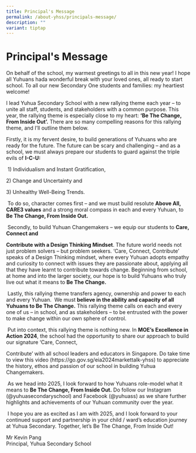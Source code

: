 ```yaml
---
title: Principal's Message
permalink: /about-yhss/principals-message/
description: ""
variant: tiptap
---
```

<h1>Principal's Message</h1>
<p>On behalf of the school, my warmest greetings to all in this new year!
I hope all Yuhuans hada wonderful break with your loved ones, all ready
to start school. To all our new Secondary One students and families: my
heartiest welcome!&nbsp;</p>
<p>I lead Yuhua Secondary School with a new rallying theme each year – to
unite all staff, students, and stakeholders with a common purpose. This
year, the rallying theme is especially close to my heart: <strong>‘Be The Change, From Inside Out’.</strong> There
are so many compelling reasons for this rallying theme, and I’ll outline
them below.&nbsp;</p>
<p>Firstly, it is my fervent desire, to build generations of Yuhuans who
are ready for the future. The future can be scary and challenging – and
as a school, we must always prepare our students to guard against the triple
evils of <strong>I-C-U:</strong>
</p>
<p>&nbsp;1) Individualism and Instant Gratification,</p>
<p>2) Change and Uncertainty and</p>
<p>3) Unhealthy Well-Being Trends.</p>
<p>&nbsp;To do so, character comes first – and we must build resolute <strong>Above All, CARE3 values</strong> and
a strong moral compass in each and every Yuhuan, to <strong>Be The Change, From Inside Out.</strong>
</p>
<p>&nbsp;Secondly, to build Yuhuan Changemakers – we equip our students to <strong>Care, Connect and</strong>
</p>
<p><strong>Contribute with a Design Thinking Mindset</strong>. The future
world needs not just problem solvers – but problem seekers. ‘Care, Connect,
Contribute’ speaks of a Design Thinking mindset, where every Yuhuan adopts
empathy and curiosity to connect with issues they are passionate about,
applying all that they have learnt to contribute towards change. Beginning
from school, at home and into the larger society, our hope is to build
Yuhuans who truly live out what it means to <strong>Be The Change.</strong>
</p>
<p>&nbsp;Lastly, this rallying theme transfers agency, ownership and power
to each and every Yuhuan.&nbsp; We must <strong>believe in the ability and capacity of all Yuhuans to Be The Change.</strong> This
rallying theme calls on each and every one of us – in school, and as stakeholders
– to be entrusted with the power to make change within our own sphere of
control.</p>
<p>&nbsp;Put into context, this rallying theme is nothing new. In <strong>MOE’s Excellence in Action 2024</strong>,
the school had the opportunity to share our approach to build our signature
‘Care, Connect,</p>
<p>Contribute’ with all school leaders and educators in Singapore. Do take
time to view this video (<a rel="noopener noreferrer nofollow" target="_blank">https://go.gov.sg/eia2024markettalk-yhss</a>)
to appreciate the history, ethos and passion of our school in building
Yuhua Changemakers.</p>
<p>&nbsp;As we head into 2025, I look forward to how Yuhuans role-model what
it means to <strong>Be The Change, From Inside Out.</strong> Do follow our
Instagram<strong> </strong>(@yuhuasecondaryschool) and Facebook (@yuhuass)
as we share further highlights and<strong> </strong>achievements of our
Yuhuan community over the year.</p>
<p>&nbsp;I hope you are as excited as I am with 2025, and I look forward
to your continued support and partnership in your child / ward’s education
journey at Yuhua Secondary. Together, let’s Be The Change, From Inside
Out!</p>
<p></p>
<p>Mr Kevin Pang
<br>Principal, Yuhua Secondary School</p>